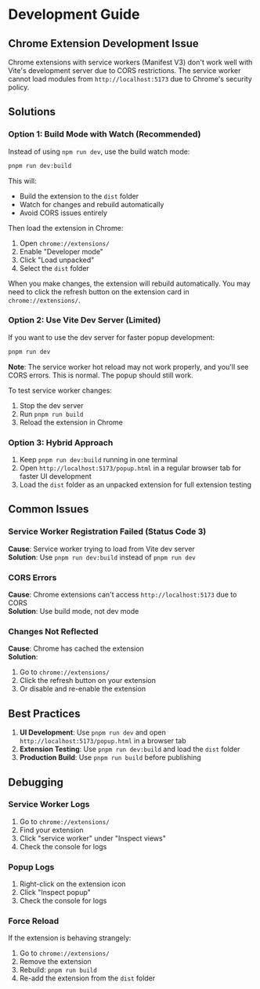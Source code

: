 # Development Guide

## Chrome Extension Development Issue

Chrome extensions with service workers (Manifest V3) don't work well with Vite's development server due to CORS restrictions. The service worker cannot load modules from `http://localhost:5173` due to Chrome's security policy.

## Solutions

### Option 1: Build Mode with Watch (Recommended)

Instead of using `npm run dev`, use the build watch mode:

```bash
pnpm run dev:build
```

This will:
- Build the extension to the `dist` folder
- Watch for changes and rebuild automatically
- Avoid CORS issues entirely

Then load the extension in Chrome:
1. Open `chrome://extensions/`
2. Enable "Developer mode"
3. Click "Load unpacked"
4. Select the `dist` folder

When you make changes, the extension will rebuild automatically. You may need to click the refresh button on the extension card in `chrome://extensions/`.

### Option 2: Use Vite Dev Server (Limited)

If you want to use the dev server for faster popup development:

```bash
pnpm run dev
```

**Note**: The service worker hot reload may not work properly, and you'll see CORS errors. This is normal. The popup should still work.

To test service worker changes:
1. Stop the dev server
2. Run `pnpm run build`
3. Reload the extension in Chrome

### Option 3: Hybrid Approach

1. Keep `pnpm run dev:build` running in one terminal
2. Open `http://localhost:5173/popup.html` in a regular browser tab for faster UI development
3. Load the `dist` folder as an unpacked extension for full extension testing

## Common Issues

### Service Worker Registration Failed (Status Code 3)

**Cause**: Service worker trying to load from Vite dev server  
**Solution**: Use `pnpm run dev:build` instead of `pnpm run dev`

### CORS Errors

**Cause**: Chrome extensions can't access `http://localhost:5173` due to CORS  
**Solution**: Use build mode, not dev mode

### Changes Not Reflected

**Cause**: Chrome has cached the extension  
**Solution**: 
1. Go to `chrome://extensions/`
2. Click the refresh button on your extension
3. Or disable and re-enable the extension

## Best Practices

1. **UI Development**: Use `pnpm run dev` and open `http://localhost:5173/popup.html` in a browser tab
2. **Extension Testing**: Use `pnpm run dev:build` and load the `dist` folder
3. **Production Build**: Use `pnpm run build` before publishing

## Debugging

### Service Worker Logs

1. Go to `chrome://extensions/`
2. Find your extension
3. Click "service worker" under "Inspect views"
4. Check the console for logs

### Popup Logs

1. Right-click on the extension icon
2. Click "Inspect popup"
3. Check the console for logs

### Force Reload

If the extension is behaving strangely:
1. Go to `chrome://extensions/`
2. Remove the extension
3. Rebuild: `pnpm run build`
4. Re-add the extension from the `dist` folder
